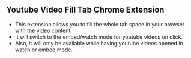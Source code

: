 ## Youtube Video Fill Tab Chrome Extension
- This extension allows you to fill the whole tab space in your browser with the video content.
- It will switch to the embed/watch mode for youtube videos on click.
- Also, it will only be available while having youtube videos opened in watch or embed mode.